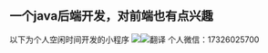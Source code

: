 ## 一个java后端开发，对前端也有点兴趣
以下为个人空闲时间开发的小程序
![](./assets/1.png)![翻译](https://user-images.githubusercontent.com/37773497/181293313-e54e433d-23f3-42f0-808a-20cada10c4ed.png)
个人微信：17326025700
